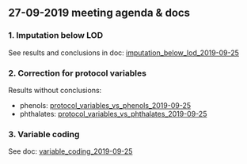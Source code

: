 ## 27-09-2019 meeting agenda & docs

### 1. Imputation below LOD

See results and conclusions in doc: [imputation_below_lod_2019-09-25](docs/imputation_below_lod_2019-09-25.html)

### 2. Correction for protocol variables

Results without conclusions:

* phenols: [protocol_variables_vs_phenols_2019-09-25](docs/protocol_variables_vs_phenols_2019-09-25.html)
* phthalates: [protocol_variables_vs_phthalates_2019-09-25](docs/protocol_variables_vs_phthalates_2019-09-25.html)

### 3. Variable coding

See doc: [variable_coding_2019-09-25](docs/variable_coding_2019_09_25.html)




